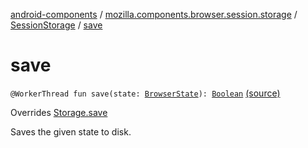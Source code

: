 [android-components](../../index.md) / [mozilla.components.browser.session.storage](../index.md) / [SessionStorage](index.md) / [save](./save.md)

# save

`@WorkerThread fun save(state: `[`BrowserState`](../../mozilla.components.browser.state.state/-browser-state/index.md)`): `[`Boolean`](https://kotlinlang.org/api/latest/jvm/stdlib/kotlin/-boolean/index.html) [(source)](https://github.com/mozilla-mobile/android-components/blob/master/components/browser/session/src/main/java/mozilla/components/browser/session/storage/SessionStorage.kt#L61)

Overrides [Storage.save](../-auto-save/-storage/save.md)

Saves the given state to disk.

